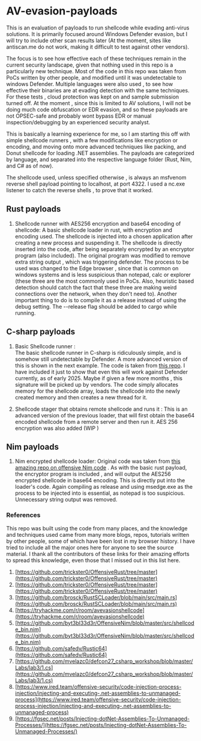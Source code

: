 # AV-evasion-payloads
This is an evaluation of payloads to run shellcode while evading anti-virus solutions. It is primarily focused around Windows Defender evasion, but I will try to include other scan results later (At the moment, sites like antiscan.me do not work, making it difficult to test against other vendors).

The focus is to see how effective each of these techniques remain in the current security  landscape, given that nothing used in this repo is a particularly new technique. Most of the code in this repo was taken from PoCs written by other people, and modified until it was undetectable to windows Defender. Multiple languages were also used , to see how effective their binaries are at evading detection with the same techniques. For these tests , cloud protection was kept on and sample submission turned off. At the moment , since this is limited to AV solutions, I will not be doing much code obfuscation or EDR evasion, and so these payloads are not OPSEC-safe and probably wont bypass EDR or manual inspection/debugging by an experienced security analyst. 

This is basically a learning experience for me, so I am starting this off with simple shellcode runners , with a few modifications like encryption or encoding, and moving onto more advanced techniques like packing,  and Donut shellcode for loading .NET assemblies. 
The payloads are categorized by language, and separated into the respective language folder (Rust, Nim, and C# as of now). 

The shellcode used, unless specified otherwise , is always an msfvenom reverse shell payload pointing to localhost, at port 4322. I  used a nc.exe listener to catch the reverse shells , to prove that it worked. 

## Rust payloads
1. Shellcode runner with AES256 encryption and base64 encoding of shellcode: 
A basic shellcode loader in rust, with encryption and encoding used. The shellcode is injected into a chosen application after creating a new process and suspending it.  The shellcode is directly inserted into the code, after being separately encrypted by an encryptor program (also included). 
The original program was modified to remove extra string output , which was triggering defender. The process to be used was changed to the Edge browser , since that is common on windows systems and is  less suspicious than notepad, calc or explorer (these three are the most commonly used in PoCs. Also,  heuristic based detection should catch the fact that these three are making weird connections over the network, when they don't need to).
Another important thing to do is to compile it as a  release instead of using the debug setting. The --release flag should be added to cargo while running. 



## C-sharp payloads
1. Basic Shellcode runner :  
The basic shellcode runner in C-sharp is ridiculously simple, and is somehow still undetectable by Defender. A more advanced version of this is shown in the next example. The code is taken from [this repo](https://gist.github.com/matterpreter/03e2bd3cf8b26d57044f3b494e73bbea). I have included it just to show that even this will work against Defender currently, as of early 2025. Maybe if given a few more months , this signature will be picked up by vendors.
The code simply allocates memory for the shellcode array, loads the shellcode into the newly created memory and then creates a new thread for it. 

2. Shellcode stager that obtains remote shellcode and runs it :
This is an advanced version of the previous loader, that will first obtain the base64 encoded shellcode from a remote server and then run it. AES 256 encryption was also added (WIP )

## Nim payloads 
1. Nim encrypted shellcode loader: 
Original code was taken from [this amazing repo on offensive Nim code](https://github.com/S3cur3Th1sSh1t/Creds/blob/master/nim/encrypted_shellcode_loader.nim) .
 As with the basic rust payload, the encryptor program is included , and will output the AES256 encrypted shellcode in base64 encoding. This is directly put into the loader's code. Again compiling as release and using msedge.exe as the process to be injected into is essential, as notepad is too suspicious. Unnecessary string output was removed.

### References 
This repo was built using the code from many places, and the knowledge and techniques used came from many more  blogs, repos, tutorials written by other people, some of which have been lost in my browser history. I have tried to include all the major ones here for anyone to see the source material. I thank all the contributors of these links for their amazing efforts to spread this knowledge, even those that I missed out in this list here. 

1. [https://github.com/trickster0/OffensiveRust/tree/master](https://github.com/trickster0/OffensiveRust/tree/master)
2. [https://github.com/trickster0/OffensiveRust/tree/master](https://github.com/trickster0/OffensiveRust/tree/master)
3. [https://github.com/brosck/RustSCLoader/blob/main/src/main.rs](https://github.com/brosck/RustSCLoader/blob/main/src/main.rs)
4. [https://tryhackme.com/r/room/avevasionshellcode](https://tryhackme.com/r/room/avevasionshellcode)
5. [https://github.com/byt3bl33d3r/OffensiveNim/blob/master/src/shellcode_bin.nim](https://github.com/byt3bl33d3r/OffensiveNim/blob/master/src/shellcode_bin.nim)
6. [https://github.com/safedv/Rustic64](https://github.com/safedv/Rustic64)
7. [https://github.com/mvelazc0/defcon27_csharp_workshop/blob/master/Labs/lab3/1.cs](https://github.com/mvelazc0/defcon27_csharp_workshop/blob/master/Labs/lab3/1.cs)
8. [https://www.ired.team/offensive-security/code-injection-process-injection/injecting-and-executing-.net-assemblies-to-unmanaged-process](https://www.ired.team/offensive-security/code-injection-process-injection/injecting-and-executing-.net-assemblies-to-unmanaged-process)
9. [https://fgsec.net/posts/Injecting-dotNet-Assemblies-To-Unmanaged-Processes/](https://fgsec.net/posts/Injecting-dotNet-Assemblies-To-Unmanaged-Processes/)

